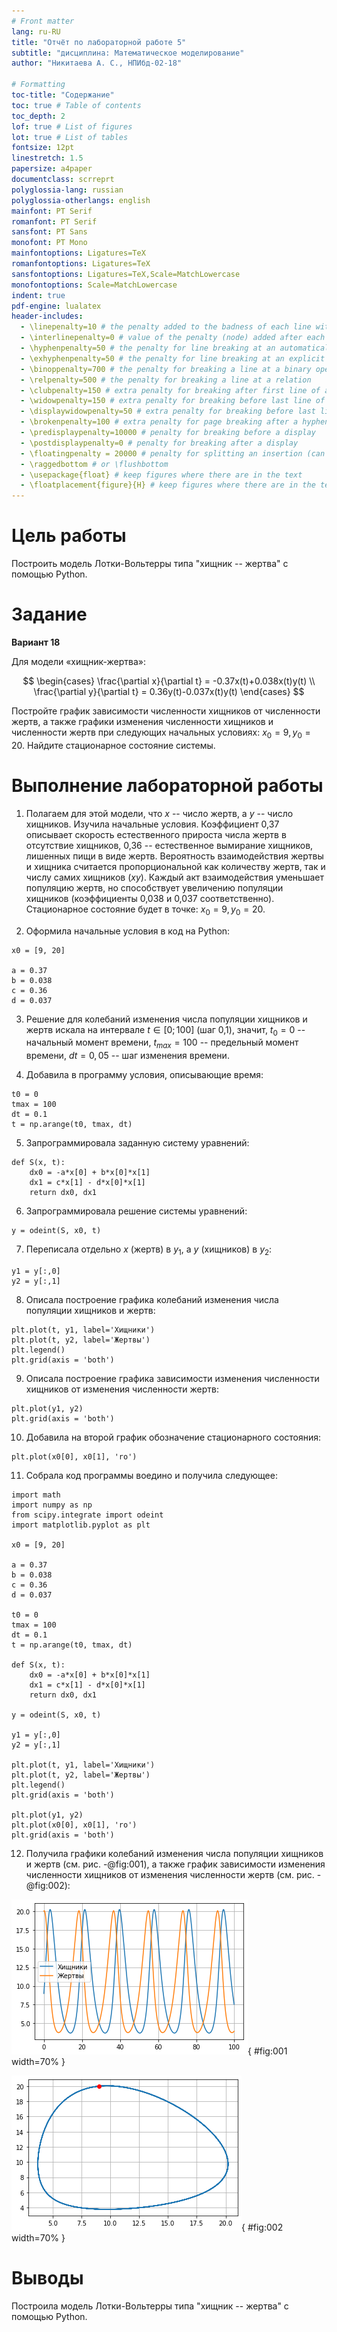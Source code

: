 ```yaml
---
# Front matter
lang: ru-RU
title: "Отчёт по лабораторной работе 5"
subtitle: "дисциплина: Математическое моделирование"
author: "Никитаева А. С., НПИбд-02-18"

# Formatting
toc-title: "Содержание"
toc: true # Table of contents
toc_depth: 2
lof: true # List of figures
lot: true # List of tables
fontsize: 12pt
linestretch: 1.5
papersize: a4paper
documentclass: scrreprt
polyglossia-lang: russian
polyglossia-otherlangs: english
mainfont: PT Serif
romanfont: PT Serif
sansfont: PT Sans
monofont: PT Mono
mainfontoptions: Ligatures=TeX
romanfontoptions: Ligatures=TeX
sansfontoptions: Ligatures=TeX,Scale=MatchLowercase
monofontoptions: Scale=MatchLowercase
indent: true
pdf-engine: lualatex
header-includes:
  - \linepenalty=10 # the penalty added to the badness of each line within a paragraph (no associated penalty node) Increasing the value makes tex try to have fewer lines in the paragraph.
  - \interlinepenalty=0 # value of the penalty (node) added after each line of a paragraph.
  - \hyphenpenalty=50 # the penalty for line breaking at an automatically inserted hyphen
  - \exhyphenpenalty=50 # the penalty for line breaking at an explicit hyphen
  - \binoppenalty=700 # the penalty for breaking a line at a binary operator
  - \relpenalty=500 # the penalty for breaking a line at a relation
  - \clubpenalty=150 # extra penalty for breaking after first line of a paragraph
  - \widowpenalty=150 # extra penalty for breaking before last line of a paragraph
  - \displaywidowpenalty=50 # extra penalty for breaking before last line before a display math
  - \brokenpenalty=100 # extra penalty for page breaking after a hyphenated line
  - \predisplaypenalty=10000 # penalty for breaking before a display
  - \postdisplaypenalty=0 # penalty for breaking after a display
  - \floatingpenalty = 20000 # penalty for splitting an insertion (can only be split footnote in standard LaTeX)
  - \raggedbottom # or \flushbottom
  - \usepackage{float} # keep figures where there are in the text
  - \floatplacement{figure}{H} # keep figures where there are in the text
---
```


# Цель работы

Построить модель Лотки-Вольтерры типа "хищник -- жертва" с помощью Python.

# Задание

**Вариант 18**

Для модели «хищник-жертва»:

$$
\begin{cases}
    \frac{\partial x}{\partial t} = -0.37x(t)+0.038x(t)y(t)
    \\
    \frac{\partial y}{\partial t} = 0.36y(t)-0.037x(t)y(t)
\end{cases}
$$

Постройте график зависимости численности хищников от численности жертв, а также графики изменения численности хищников и численности жертв при следующих 
начальных условиях: $x_0 = 9, y_0 = 20$. Найдите стационарное состояние системы.

# Выполнение лабораторной работы

1. Полагаем для этой модели, что $x$ -- число жертв, а $y$ -- число хищников. Изучила начальные условия. Коэффициент 0,37 описывает скорость естественного 
прироста числа жертв в отсутствие хищников, 0,36 -- естественное вымирание хищников, лишенных пищи в виде жертв. Вероятность взаимодействия жертвы и хищника 
считается пропорциональной как количеству жертв, так и числу самих хищников $(xy)$. Каждый акт взаимодействия уменьшает популяцию жертв, но способствует 
увеличению популяции хищников (коэффициенты 0,038 и 0,037 соответственно). Стационарное состояние будет в точке: $x_0 = 9, y_0 = 20$.

2. Оформила начальные условия в код на Python:
```
x0 = [9, 20]

a = 0.37
b = 0.038
c = 0.36
d = 0.037
```

3. Решение для колебаний изменения числа популяции хищников и жертв искала на интервале $t \in [0; 100]$ (шаг 0,1), значит, $t_{0} = 0$ -- начальный момент 
времени, $t_{max} = 100$ -- предельный момент времени, $dt = 0,05$ -- шаг изменения времени.

4. Добавила в программу условия, описывающие время:
```
t0 = 0
tmax = 100
dt = 0.1
t = np.arange(t0, tmax, dt)
```

5. Запрограммировала заданную систему уравнений: 
```
def S(x, t):
    dx0 = -a*x[0] + b*x[0]*x[1]
    dx1 = c*x[1] - d*x[0]*x[1]
    return dx0, dx1
```

6. Запрограммировала решение системы уравнений:
```
y = odeint(S, x0, t)
```

7. Переписала отдельно $x$ (жертв) в $y_1$, а $y$ (хищников) в $y_2$:
```
y1 = y[:,0]
y2 = y[:,1]
```

8. Описала построение графика колебаний изменения числа популяции хищников и жертв:
```
plt.plot(t, y1, label='Хищники')
plt.plot(t, y2, label='Жертвы')
plt.legend()
plt.grid(axis = 'both')
```

9. Описала построение графика зависимости изменения численности хищников от изменения численности жертв:
```
plt.plot(y1, y2)
plt.grid(axis = 'both')
```

10. Добавила на второй график обозначение стационарного состояния:
```
plt.plot(x0[0], x0[1], 'ro')
```

11. Собрала код программы воедино и получила следующее:
```
import math
import numpy as np
from scipy.integrate import odeint
import matplotlib.pyplot as plt

x0 = [9, 20]

a = 0.37
b = 0.038
c = 0.36
d = 0.037

t0 = 0
tmax = 100
dt = 0.1
t = np.arange(t0, tmax, dt)

def S(x, t):
    dx0 = -a*x[0] + b*x[0]*x[1]
    dx1 = c*x[1] - d*x[0]*x[1]
    return dx0, dx1

y = odeint(S, x0, t)

y1 = y[:,0]
y2 = y[:,1]

plt.plot(t, y1, label='Хищники')
plt.plot(t, y2, label='Жертвы')
plt.legend()
plt.grid(axis = 'both')

plt.plot(y1, y2)
plt.plot(x0[0], x0[1], 'ro')
plt.grid(axis = 'both')
```

12. Получила графики колебаний изменения числа популяции хищников и жертв (см. рис. -@fig:001), а также график зависимости изменения численности хищников 
от изменения численности жертв (см. рис. -@fig:002):

![Колебания изменения числа популяции хищников и жертв](image/1.png){ #fig:001 width=70% }

![Зависимость изменения численности хищников от изменения численности жертв](image/2.png){ #fig:002 width=70% }

# Выводы

Построила модель Лотки-Вольтерры типа "хищник -- жертва" с помощью Python.